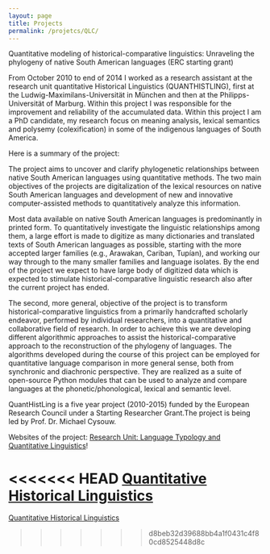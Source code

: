 ```yaml
---
layout: page
title: Projects
permalink: /projetcs/QLC/
---
```



Quantitative modeling of historical-comparative linguistics: 
Unraveling the phylogeny of native South American languages (ERC starting grant)

From October 2010 to end of 2014 I worked as a research assistant at the research unit quantitative Historical Linguistics (QUANTHISTLING), first at the Ludwig-Maximilans-Universität in München and then at the Philipps-Universität of Marburg. Within this project I was responsible for the improvement and reliability of the accumulated data. Within this project I am a PhD candidate, my research focus on meaning analysis, lexical semantics and  polysemy (colexification) in some of the indigenous languages of South America.

Here is a summary of the project:

The project aims to uncover and clarify phylogenetic relationships between native South American languages using quantitative methods. The two main objectives of the projects are digitalization of the lexical resources on native South American languages and development of new and innovative computer-assisted methods to quantitatively analyze this information.

Most data available on native South American languages is predominantly in printed form. To quantitatively investigate the linguistic relationships among them, a large effort is made to digitize as many dictionaries and translated texts of South American languages as possible, starting with the more accepted larger families (e.g., Arawakan, Cariban, Tupían), and working our way through to the many smaller families and language isolates. By the end of the project we expect to have large body of digitized data which is expected to stimulate historical-comparative linguistic research also after the current project has ended.

The second, more general, objective of the project is to transform historical-comparative linguistics from a primarily handcrafted scholarly endeavor, performed by individual researchers, into a quantitative and collaborative field of research. In order to achieve this we are developing different algorithmic approaches to assist the historical-comparative approach to the reconstruction of the phylogeny of languages. The algorithms developed during the course of this project can be employed for quantitative language comparison in more general sense, both from synchronic and diachronic perspective. They are realized as a suite of open-source Python modules that can be used to analyze and compare languages at the phonetic/phonological, lexical and semantic level.

QuantHistLing is a five year project (2010-2015) funded by the European Research Council under a Starting Researcher Grant.The project is being led by Prof. Dr. Michael Cysouw.

Websites of the project:
[Research Unit: Language Typology and Quantitative Linguistics](https://www.uni-marburg.de/fb09/igs/arbeitsgruppen/typology?set_language=en)!

<<<<<<< HEAD
[Quantitative Historical Linguistics](http://quanthistling.info/)
=======
[Quantitative Historical Linguistics](http://quanthistling.info/)
>>>>>>> d8beb32d39688bb4a1f0431c4f80cd8525448d8c

